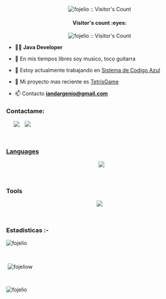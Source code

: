 
<p align="center"><img src="https://media.giphy.com/media/v1.Y2lkPTc5MGI3NjExb28xcmk4MG1tcG4wMXdydWMzMnA3Y21icHM4d3ppNGpucGYwMjJ0byZlcD12MV9pbnRlcm5hbF9naWZfYnlfaWQmY3Q9Zw/UZNX5bkukDIDDlIhTQ/giphy.gif" alt="fojelio :: Visitor's Count" /></p>

<h4 align="center">Visitor's count :eyes:</h4>

<p align="center"><img src="https://profile-counter.glitch.me/{fojelio}/count.svg" alt="fojelio :: Visitor's Count" /></p>

- 👨‍💻 **Java Developer**

- 🎸 En mis tiempos libres soy musico, toco guitarra

- 🔭 Estoy actualmente trabajando en [Sistema de Codigo Azul](https://github.com/botato300/sistema-codigo-azul)

- 🧩 Mi proyecto mas reciente es [TetrisGame](https://github.com/fojelio/TetrisGame)

- 📫 Contacto **iandargenio@gmail.com**

<h3 align="left">Contactame:</h3>
<p align="center">

 <div align="left"  class="icons-social" style="margin-left: 10px;">
	   <a style="margin-left: 10px;" target="_blank" href="https://instagram.com/thefojel">
			<img src="https://img.icons8.com/doodle/40/000000/instagram-new--v2.png"></a>
		<a style="margin-left: 10px;" target="_blank" href="https://twitter.com/thefojel">
			<img src="https://img.icons8.com/doodle/1x/twitter-squared--v2.png" ></a>
		<a style="margin-left: 10px;" target="_blank" href="https://www.youtube.com/channel/fojel">
      </div>
</p>
<br/>

<h3 align="left">Languages</h3>
<p align="center">
  <a href="https://skillicons.dev">
    <img src="https://skillicons.dev/icons?i=java,cpp,js,html,git,css,nodejs,mysql,bootstrap,express,figma,github,idea,linux,,,,postman,vscode&perline=14" />
  </a>
</p>
<br>

<h3 align="left">Tools</h3>
<p align="center">
  <a href="https://skillicons.dev">
    <img src="https://skillicons.dev/icons?i=linux,vscode,idea,postman,figma,discord,github&perline=14" />
  </a>
</p>
<br>

<h3>Estadisticas :-</h3>
<p><img align="center"
    src="https://github-readme-stats.vercel.app/api/top-langs?username=fojelio&show_icons=true&locale=en&bg_color=0d1117&text_color=ffffff&layout=compact"
    alt="fojelio" 
    bg_color=#808080/></p>

<br>

<p>&nbsp;<img align="center" src="https://github-readme-stats.vercel.app/api?username=fojelio&show_icons=true&locale=en&bg_color=0d1117&text_color=ffffff&repo=convoychat"
    alt="fojeliow" /></p>

<br>

<p><img align="center" src="https://github-readme-streak-stats.herokuapp.com/?user=fojelio&theme=dark&background=0d1117&date_format=M%20j%5B%2C%20Y%5D" alt="fojelio" /></p>
      
<p align="left"> <a href="https://twitter.com/" target="blank"><img
      src="https://img.shields.io/twitter/follow/?logo=twitter&style=for-the-badge" alt="" /></a> </p>
